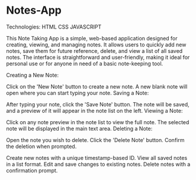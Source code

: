 # Notes-App
Technologies: HTML CSS JAVASCRIPT

This Note Taking App is a simple, web-based application designed for creating, viewing, and managing notes. It allows users to quickly add new notes, save them for future reference, delete, and view a list of all saved notes. The interface is straightforward and user-friendly, making it ideal for personal use or for anyone in need of a basic note-keeping tool.

Creating a New Note:

Click on the 'New Note' button to create a new note.
A new blank note will open where you can start typing your note.
Saving a Note:

After typing your note, click the 'Save Note' button.
The note will be saved, and a preview of it will appear in the note list on the left.
Viewing a Note:

Click on any note preview in the note list to view the full note.
The selected note will be displayed in the main text area.
Deleting a Note:

Open the note you wish to delete.
Click the 'Delete Note' button.
Confirm the deletion when prompted.

Create new notes with a unique timestamp-based ID. View all saved notes in a list format. Edit and save changes to existing notes. Delete notes with a confirmation prompt.
